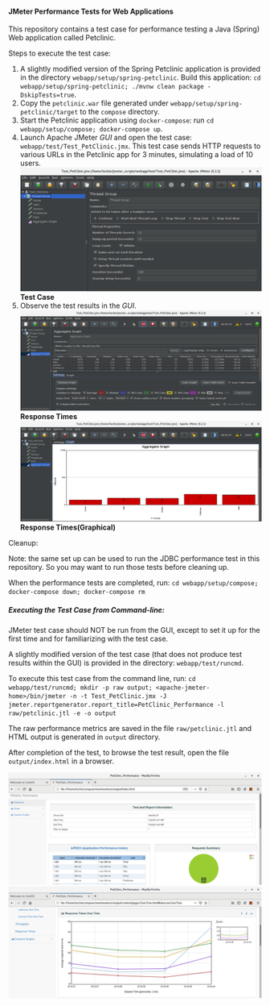 #### JMeter Performance Tests for Web Applications
This repository contains a test case for performance testing a Java (Spring) Web application called Petclinic.

Steps to execute the test case:
1. A slightly modified version of the Spring Petclinic application is provided in the directory `webapp/setup/spring-petclinic`. Build this application: `cd webapp/setup/spring-petclinic; ./mvnw clean package -DskipTests=true`.
2. Copy the `petclinic.war` file generated under `webapp/setup/spring-petclinic/target` to the `compose` directory.
3. Start the Petclinic application using `docker-compose`: run `cd webapp/setup/compose; docker-compose up`.
4. Launch Apache JMeter *GUI* and open the test case: `webapp/test/Test_PetClinic.jmx`. This test case sends HTTP requests to various URLs in the Petclinic app for 3 minutes, simulating a load of 10 users.
![Test Case](https://github.com/techyugadi/jmeter_scripts/blob/master/img/jmeter01.png)
**Test Case**
5. Observe the test results in the *GUI*.
![Response Times](https://github.com/techyugadi/jmeter_scripts/blob/master/img/jmeter02.png)
**Response Times**
![Response Times (Graphical)](https://github.com/techyugadi/jmeter_scripts/blob/master/img/jmeter03.png)
**Response Times(Graphical)**

Cleanup:

Note: the same set up can be used to run the JDBC performance test in this repository. So you may want to run those tests before cleaning up.

When the performance tests are completed, run: `cd webapp/setup/compose; docker-compose down; docker-compose rm`

##### Executing the Test Case from Command-line:
JMeter test case should NOT be run from the GUI, except to set it up for the first time and for familiarizing with the test case.

A slightly modified version of the test case (that does not produce test results within the GUI) is provided in the directory: `webapp/test/runcmd`.

To execute this test case from the command line, run:
`cd webapp/test/runcmd; mkdir -p raw output; <apache-jmeter-home>/bin/jmeter -n -t Test_PetClinic.jmx -J jmeter.reportgenerator.report_title=PetClinic_Performance -l raw/petclinic.jtl -e -o output`

The raw performance metrics are saved in the file `raw/petclinic.jtl` and HTML output is generated in `output` directory.

After completion of the test, to browse the test result, open the file `output/index.html` in a browser.

![Results Summary](https://github.com/techyugadi/jmeter_scripts/blob/master/img/jmeter06.png)
![Response Times (Graphical)](https://github.com/techyugadi/jmeter_scripts/blob/master/img/jmeter07.png)

